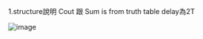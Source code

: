 1.structure說明
Cout 跟 Sum is from truth table
delay為2T

![image](https://github.com/user-attachments/assets/35cb69fe-8ed9-4390-973c-837c7dfbd179)





